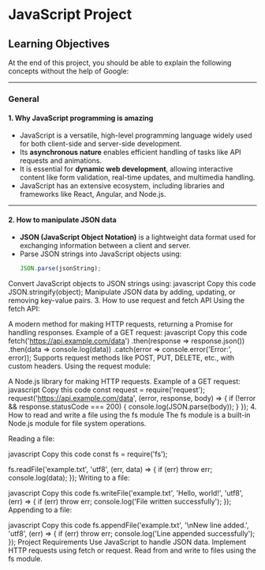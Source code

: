 # JavaScript Project

## Learning Objectives

At the end of this project, you should be able to explain the following concepts without the help of Google:

---

### **General**

#### 1. Why JavaScript programming is amazing
- JavaScript is a versatile, high-level programming language widely used for both client-side and server-side development.
- Its **asynchronous nature** enables efficient handling of tasks like API requests and animations.
- It is essential for **dynamic web development**, allowing interactive content like form validation, real-time updates, and multimedia handling.
- JavaScript has an extensive ecosystem, including libraries and frameworks like React, Angular, and Node.js.

---

#### 2. How to manipulate JSON data
- **JSON (JavaScript Object Notation)** is a lightweight data format used for exchanging information between a client and server.
- Parse JSON strings into JavaScript objects using:
  ```javascript
  JSON.parse(jsonString);

Convert JavaScript objects to JSON strings using:
javascript
Copy this code
JSON.stringify(object);
Manipulate JSON data by adding, updating, or removing key-value pairs.
3. How to use request and fetch API
Using the fetch API:

A modern method for making HTTP requests, returning a Promise for handling responses.
Example of a GET request:
javascript
Copy this code
fetch('https://api.example.com/data')
  .then(response => response.json())
  .then(data => console.log(data))
  .catch(error => console.error('Error:', error));
Supports request methods like POST, PUT, DELETE, etc., with custom headers.
Using the request module:

A Node.js library for making HTTP requests.
Example of a GET request:
javascript
Copy this code
const request = require('request');
request('https://api.example.com/data', (error, response, body) => {
  if (!error && response.statusCode === 200) {
    console.log(JSON.parse(body));
  }
});
4. How to read and write a file using the fs module
The fs module is a built-in Node.js module for file system operations.

Reading a file:

javascript
Copy this code
const fs = require('fs');

fs.readFile('example.txt', 'utf8', (err, data) => {
  if (err) throw err;
  console.log(data);
});
Writing to a file:

javascript
Copy this code
fs.writeFile('example.txt', 'Hello, world!', 'utf8', (err) => {
  if (err) throw err;
  console.log('File written successfully');
});
Appending to a file:

javascript
Copy this code 
fs.appendFile('example.txt', '\nNew line added.', 'utf8', (err) => {
  if (err) throw err;
  console.log('Line appended successfully');
});
Project Requirements
 Use JavaScript to handle JSON data.
 Implement HTTP requests using fetch or request.
 Read from and write to files using the fs module.